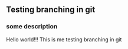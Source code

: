 ## Testing branching in git

### some description

Hello world!!! This is me testing branching in git